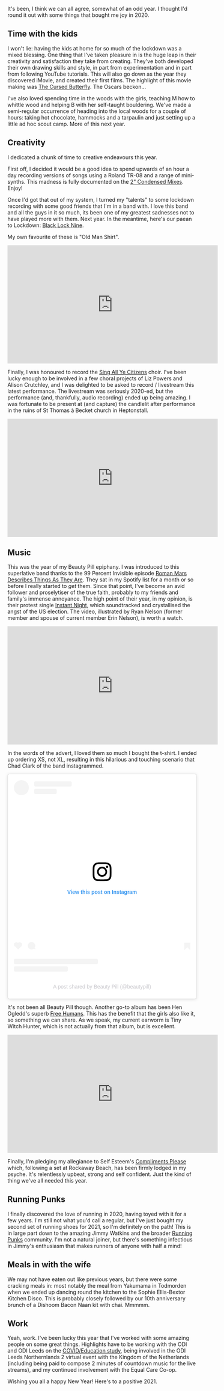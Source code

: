 It's been, I think we can all agree, somewhat of an odd year. I thought I'd round it out with some things that bought me joy in 2020.

## Time with the kids

I won't lie: having the kids at home for so much of the lockdown was a mixed blessing. One thing that I've taken pleasure in is the huge leap in their creativity and satisfaction they take from creating. They've both developed their own drawing skills and style, in part from experimentation and in part from following YouTube tutorials. This will also go down as the year they discovered iMovie, and created their first films. The highlight of this movie making was [The Cursed Butterfly](https://youtu.be/PgHmaSxRzsQ). The Oscars beckon...

I've also loved spending time in the woods with the girls, teaching M how to whittle wood and helping B with her self-taught bouldering. We've made a semi-regular occurrence of heading into the local woods for a couple of hours: taking hot chocolate, hammocks and a tarpaulin and just setting up a little ad hoc scout camp. More of this next year.

## Creativity

I dedicated a chunk of time to creative endeavours this year.

First off, I decided it would be a good idea to spend upwards of an hour a day recording versions of songs using a Roland TR-08 and a range of mini-synths. This madness is fully documented on the [2" Condensed Mixes](https://youtube.com/playlist?list=PLe-JXOO-cW37A2mOzTgkKqPkaNgG_rfS3). Enjoy!

Once I'd got that out of my system, I turned my "talents" to some lockdown recording with some good friends that I'm in a band with. I love this band and all the guys in it so much, its been one of my greatest sadnesses not to have played more with them. Next year. In the meantime, here's our paean to Lockdown: [Black Lock Nine](https://youtube.com/playlist?list=PLe-JXOO-cW34gZQufDm-Nh7lPpvYJoVEG).

My own favourite of these is "Old Man Shirt".

<iframe width="560" height="315" src="https://www.youtube.com/embed/L0zyW7Xc2GA" frameborder="0" allow="accelerometer; autoplay; clipboard-write; encrypted-media; gyroscope; picture-in-picture" allowfullscreen></iframe>

Finally, I was honoured to record the [Sing All Ye Citizens](https://youtu.be/vAKsHY3dX-k) choir. I've been lucky enough to be involved in a few choral projects of Liz Powers and Alison Crutchley, and I was delighted to be asked to record / livestream this latest performance. The livestream was seriously 2020-ed, but the performance (and, thankfully, audio recording) ended up being amazing. I was fortunate to be present at (and capture) the candlelit after performance in the ruins of St Thomas à Becket church in Heptonstall.

<iframe width="560" height="315" src="https://www.youtube.com/embed/Qm5KR4K_OhU" frameborder="0" allow="accelerometer; autoplay; clipboard-write; encrypted-media; gyroscope; picture-in-picture" allowfullscreen></iframe>

## Music

This was the year of my Beauty Pill epiphany. I was introduced to this superlative band thanks to the 99 Percent Invisible episode [Roman Mars Describes Things As They Are](https://99percentinvisible.org/episode/roman-mars-describes-things-as-they-are/). They sat in my Spotify list for a month or so before I really started to _get_ them. Since that point, I've become an avid follower and proselytiser of the true faith, probably to my friends and family's immense annoyance. The high point of their year, in my opinion, is their protest single [Instant Night](https://beautypill.bandcamp.com/track/instant-night), which soundtracked and crystallised the angst of the US election. The video, illustrated by Ryan Nelson (former member and spouse of current member Erin Nelson), is worth a watch.

<iframe width="560" height="315" src="https://www.youtube.com/embed/73LJV8CBdM0" frameborder="0" allow="accelerometer; autoplay; clipboard-write; encrypted-media; gyroscope; picture-in-picture" allowfullscreen></iframe>

In the words of the advert, I loved them so much I bought the t-shirt. I ended up ordering XS, not XL, resulting in this hilarious and touching scenario that Chad Clark of the band instagrammed.

<blockquote class="instagram-media" data-instgrm-permalink="https://www.instagram.com/p/CD6mbnVhX6r/?utm_source=ig_embed&amp;utm_campaign=loading" data-instgrm-version="13" style=" background:#FFF; border:0; border-radius:3px; box-shadow:0 0 1px 0 rgba(0,0,0,0.5),0 1px 10px 0 rgba(0,0,0,0.15); margin: 1px; max-width:540px; min-width:326px; padding:0; width:99.375%; width:-webkit-calc(100% - 2px); width:calc(100% - 2px);"><div style="padding:16px;"> <a href="https://www.instagram.com/p/CD6mbnVhX6r/?utm_source=ig_embed&amp;utm_campaign=loading" style=" background:#FFFFFF; line-height:0; padding:0 0; text-align:center; text-decoration:none; width:100%;" target="_blank"> <div style=" display: flex; flex-direction: row; align-items: center;"> <div style="background-color: #F4F4F4; border-radius: 50%; flex-grow: 0; height: 40px; margin-right: 14px; width: 40px;"></div> <div style="display: flex; flex-direction: column; flex-grow: 1; justify-content: center;"> <div style=" background-color: #F4F4F4; border-radius: 4px; flex-grow: 0; height: 14px; margin-bottom: 6px; width: 100px;"></div> <div style=" background-color: #F4F4F4; border-radius: 4px; flex-grow: 0; height: 14px; width: 60px;"></div></div></div><div style="padding: 19% 0;"></div> <div style="display:block; height:50px; margin:0 auto 12px; width:50px;"><svg width="50px" height="50px" viewBox="0 0 60 60" version="1.1" xmlns="https://www.w3.org/2000/svg" xmlns:xlink="https://www.w3.org/1999/xlink"><g stroke="none" stroke-width="1" fill="none" fill-rule="evenodd"><g transform="translate(-511.000000, -20.000000)" fill="#000000"><g><path d="M556.869,30.41 C554.814,30.41 553.148,32.076 553.148,34.131 C553.148,36.186 554.814,37.852 556.869,37.852 C558.924,37.852 560.59,36.186 560.59,34.131 C560.59,32.076 558.924,30.41 556.869,30.41 M541,60.657 C535.114,60.657 530.342,55.887 530.342,50 C530.342,44.114 535.114,39.342 541,39.342 C546.887,39.342 551.658,44.114 551.658,50 C551.658,55.887 546.887,60.657 541,60.657 M541,33.886 C532.1,33.886 524.886,41.1 524.886,50 C524.886,58.899 532.1,66.113 541,66.113 C549.9,66.113 557.115,58.899 557.115,50 C557.115,41.1 549.9,33.886 541,33.886 M565.378,62.101 C565.244,65.022 564.756,66.606 564.346,67.663 C563.803,69.06 563.154,70.057 562.106,71.106 C561.058,72.155 560.06,72.803 558.662,73.347 C557.607,73.757 556.021,74.244 553.102,74.378 C549.944,74.521 548.997,74.552 541,74.552 C533.003,74.552 532.056,74.521 528.898,74.378 C525.979,74.244 524.393,73.757 523.338,73.347 C521.94,72.803 520.942,72.155 519.894,71.106 C518.846,70.057 518.197,69.06 517.654,67.663 C517.244,66.606 516.755,65.022 516.623,62.101 C516.479,58.943 516.448,57.996 516.448,50 C516.448,42.003 516.479,41.056 516.623,37.899 C516.755,34.978 517.244,33.391 517.654,32.338 C518.197,30.938 518.846,29.942 519.894,28.894 C520.942,27.846 521.94,27.196 523.338,26.654 C524.393,26.244 525.979,25.756 528.898,25.623 C532.057,25.479 533.004,25.448 541,25.448 C548.997,25.448 549.943,25.479 553.102,25.623 C556.021,25.756 557.607,26.244 558.662,26.654 C560.06,27.196 561.058,27.846 562.106,28.894 C563.154,29.942 563.803,30.938 564.346,32.338 C564.756,33.391 565.244,34.978 565.378,37.899 C565.522,41.056 565.552,42.003 565.552,50 C565.552,57.996 565.522,58.943 565.378,62.101 M570.82,37.631 C570.674,34.438 570.167,32.258 569.425,30.349 C568.659,28.377 567.633,26.702 565.965,25.035 C564.297,23.368 562.623,22.342 560.652,21.575 C558.743,20.834 556.562,20.326 553.369,20.18 C550.169,20.033 549.148,20 541,20 C532.853,20 531.831,20.033 528.631,20.18 C525.438,20.326 523.257,20.834 521.349,21.575 C519.376,22.342 517.703,23.368 516.035,25.035 C514.368,26.702 513.342,28.377 512.574,30.349 C511.834,32.258 511.326,34.438 511.181,37.631 C511.035,40.831 511,41.851 511,50 C511,58.147 511.035,59.17 511.181,62.369 C511.326,65.562 511.834,67.743 512.574,69.651 C513.342,71.625 514.368,73.296 516.035,74.965 C517.703,76.634 519.376,77.658 521.349,78.425 C523.257,79.167 525.438,79.673 528.631,79.82 C531.831,79.965 532.853,80.001 541,80.001 C549.148,80.001 550.169,79.965 553.369,79.82 C556.562,79.673 558.743,79.167 560.652,78.425 C562.623,77.658 564.297,76.634 565.965,74.965 C567.633,73.296 568.659,71.625 569.425,69.651 C570.167,67.743 570.674,65.562 570.82,62.369 C570.966,59.17 571,58.147 571,50 C571,41.851 570.966,40.831 570.82,37.631"></path></g></g></g></svg></div><div style="padding-top: 8px;"> <div style=" color:#3897f0; font-family:Arial,sans-serif; font-size:14px; font-style:normal; font-weight:550; line-height:18px;"> View this post on Instagram</div></div><div style="padding: 12.5% 0;"></div> <div style="display: flex; flex-direction: row; margin-bottom: 14px; align-items: center;"><div> <div style="background-color: #F4F4F4; border-radius: 50%; height: 12.5px; width: 12.5px; transform: translateX(0px) translateY(7px);"></div> <div style="background-color: #F4F4F4; height: 12.5px; transform: rotate(-45deg) translateX(3px) translateY(1px); width: 12.5px; flex-grow: 0; margin-right: 14px; margin-left: 2px;"></div> <div style="background-color: #F4F4F4; border-radius: 50%; height: 12.5px; width: 12.5px; transform: translateX(9px) translateY(-18px);"></div></div><div style="margin-left: 8px;"> <div style=" background-color: #F4F4F4; border-radius: 50%; flex-grow: 0; height: 20px; width: 20px;"></div> <div style=" width: 0; height: 0; border-top: 2px solid transparent; border-left: 6px solid #f4f4f4; border-bottom: 2px solid transparent; transform: translateX(16px) translateY(-4px) rotate(30deg)"></div></div><div style="margin-left: auto;"> <div style=" width: 0px; border-top: 8px solid #F4F4F4; border-right: 8px solid transparent; transform: translateY(16px);"></div> <div style=" background-color: #F4F4F4; flex-grow: 0; height: 12px; width: 16px; transform: translateY(-4px);"></div> <div style=" width: 0; height: 0; border-top: 8px solid #F4F4F4; border-left: 8px solid transparent; transform: translateY(-4px) translateX(8px);"></div></div></div> <div style="display: flex; flex-direction: column; flex-grow: 1; justify-content: center; margin-bottom: 24px;"> <div style=" background-color: #F4F4F4; border-radius: 4px; flex-grow: 0; height: 14px; margin-bottom: 6px; width: 224px;"></div> <div style=" background-color: #F4F4F4; border-radius: 4px; flex-grow: 0; height: 14px; width: 144px;"></div></div></a><p style=" color:#c9c8cd; font-family:Arial,sans-serif; font-size:14px; line-height:17px; margin-bottom:0; margin-top:8px; overflow:hidden; padding:8px 0 7px; text-align:center; text-overflow:ellipsis; white-space:nowrap;"><a href="https://www.instagram.com/p/CD6mbnVhX6r/?utm_source=ig_embed&amp;utm_campaign=loading" style=" color:#c9c8cd; font-family:Arial,sans-serif; font-size:14px; font-style:normal; font-weight:normal; line-height:17px; text-decoration:none;" target="_blank">A post shared by Beauty Pill (@beautypill)</a></p></div></blockquote> <script async src="//www.instagram.com/embed.js"></script>

It's not been all Beauty Pill though. Another go-to album has been Hen Ogledd's superb [Free Humans](https://henogledd.bandcamp.com/album/free-humans). This has the benefit that the girls also like it, so something we can share. As we speak, my current earworm is Tiny Witch Hunter, which is not actually from that album, but is excellent.

<iframe width="560" height="315" src="https://www.youtube.com/embed/M6ShFisioXk" frameborder="0" allow="accelerometer; autoplay; clipboard-write; encrypted-media; gyroscope; picture-in-picture" allowfullscreen></iframe>

Finally, I'm pledging my allegiance to Self Esteem's [Compliments Please](https://www.selfesteem.love/) which, following a set at Rockaway Beach, has been firmly lodged in my psyche. It's relentlessly upbeat, strong and self confident. Just the kind of thing we've all needed this year.

## Running Punks

I finally discovered the love of running in 2020, having toyed with it for a few years. I'm still not what you'd call a regular, but I've just bought my second set of running shoes for 2021, so I'm definitely on the path! This is in large part down to the amazing Jimmy Watkins and the broader [Running Punks](https://www.runningpunks.com/) community. I'm not a natural joiner, but there's something infectious in Jimmy's enthusiasm that makes runners of anyone with half a mind!

## Meals in with the wife

We may not have eaten out like previous years, but there were some cracking meals in: most notably the meal from Yakumama in Todmorden when we ended up dancing round the kitchen to the Sophie Ellis-Bextor Kitchen Disco. This is probably closely followed by our 10th anniversary brunch of a Dishoom Bacon Naan kit with chai. Mmmmm.

## Work

Yeah, work. I've been lucky this year that I've worked with some amazing people on some great things. Highlights have to be working with the ODI and ODI Leeds on the [COVID/Education study](http://odi-analyses.odileeds.org/), being involved in the ODI Leeds Northernlands 2 virtual event with the Kingdom of the Netherlands (including being paid to compose 2 minutes of countdown music for the live streams), and my continued involvement with the Equal Care Co-op.

Wishing you all a happy New Year! Here's to a positive 2021.